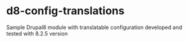 # d8-config-translations
Sample Drupal8 module with translatable configuration 
developed and tested with 8.2.5 version
